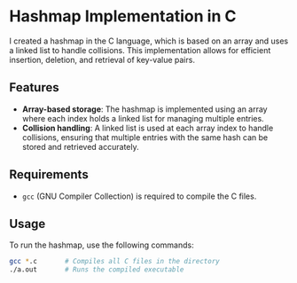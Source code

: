 # Hashmap Implementation in C

I created a hashmap in the C language, which is based on an array and uses a linked list to handle collisions. This implementation allows for efficient insertion, deletion, and retrieval of key-value pairs.

## Features
- **Array-based storage**: The hashmap is implemented using an array where each index holds a linked list for managing multiple entries.
- **Collision handling**: A linked list is used at each array index to handle collisions, ensuring that multiple entries with the same hash can be stored and retrieved accurately.

## Requirements
- `gcc` (GNU Compiler Collection) is required to compile the C files.

## Usage

To run the hashmap, use the following commands:

```bash
gcc *.c       # Compiles all C files in the directory
./a.out       # Runs the compiled executable
